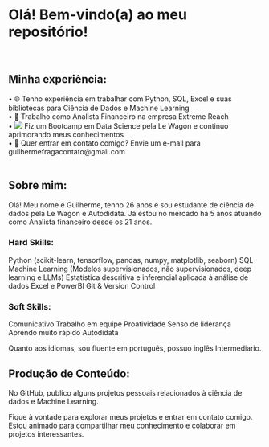# Olá! Bem-vindo(a) ao meu repositório!

<br>

## Minha experiência:

<p align="left">
• 🌐 Tenho experiência em trabalhar com Python, SQL, Excel e suas bibliotecas para Ciência de Dados e Machine Learning<br>
• 🎲 Trabalho como Analista Financeiro na empresa Extreme Reach <br>
• <img src = https://i.ibb.co/qkD8t2J/Screen2.png> Fiz um Bootcamp em Data Science pela Le Wagon e continuo aprimorando meus conhecimentos <br>
• 📧 Quer entrar em contato comigo? Envie um e-mail para guilhermefragacontato@gmail.com <br>
<br>

## Sobre mim:

Olá! Meu nome é Guilherme, tenho 26 anos e sou estudante de ciência de dados pela Le Wagon e Autodidata. Já estou no mercado há 5 anos atuando como Analista financeiro desde os 21 anos.<br>

### Hard Skills:

Python (scikit-learn, tensorflow, pandas, numpy, matplotlib, seaborn)
SQL
Machine Learning (Modelos supervisionados, não supervisionados, deep learning e LLMs)
Estatística descritiva e inferencial aplicada à análise de dados
Excel e PowerBI
Git & Version Control
<br>

### Soft Skills:

Comunicativo
Trabalho em equipe
Proatividade
Senso de liderança
Aprendo muito rápido
Autodidata
<br>

Quanto aos idiomas, sou fluente em português, possuo inglês Intermediario.

## Produção de Conteúdo:

No GitHub, publico alguns projetos pessoais relacionados à ciência de dados e Machine Learning.
<br>

Fique à vontade para explorar meus projetos e entrar em contato comigo. Estou animado para compartilhar meu conhecimento e colaborar em projetos interessantes.
